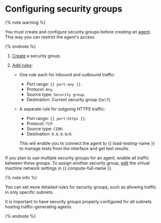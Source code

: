 # Configuring security groups

{% note warning %}

You must create and configure security groups before creating an [agent](../concepts/agent.md). This way you can restrict the agent's access.

{% endnote %}

1. [Create](../../vpc/operations/security-group-create.md) a security group.
1. [Add rules](../../vpc/operations/security-group-add-rule.md):

    * One rule each for inbound and outbound traffic:

        * Port range: `{{ port-any }}`.
        * Protocol: `Any`.
        * Source type: `Security group`.
        * Destination: Current security group (`Self`).

    * A separate rule for outgoing HTTPS traffic:

        * Port range: `{{ port-https }}`.
        * Protocol: `TCP`.
        * Source type: `CIDR`.
        * Destination: `0.0.0.0/0`.

        This will enable you to connect the agent to {{ load-testing-name }} to manage tests from the interface and get test results.

If you plan to use multiple security groups for an agent, enable all traffic between these groups.
To assign another security group, [edit](../../compute/operations/vm-control/vm-update.md) the virtual machine network settings in {{ compute-full-name }}.

{% note info %}

You can set more detailed rules for security groups, such as allowing traffic in only specific subnets.

It is important to have security groups properly configured for all subnets hosting traffic-generating agents.

{% endnote %}

